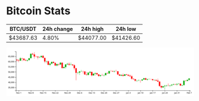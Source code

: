 # Bitcoin Stats

BTC/USDT|24h change|24h high|24h low|
|---|---|---|---|
|$43687.63|4.80%|$44077.00|$41426.60|

<img src="./chart.svg">
